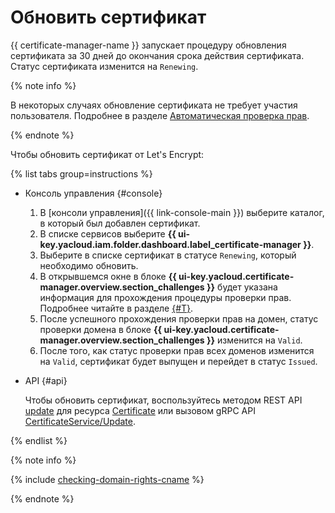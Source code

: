# Обновить сертификат

{{ certificate-manager-name }} запускает процедуру обновления сертификата за 30 дней до окончания срока действия сертификата. Статус сертификата изменится на `Renewing`.

{% note info %}

В некоторых случаях обновление сертификата не требует участия пользователя. Подробнее в разделе [Автоматическая проверка прав](../../concepts/challenges.md#auto). 

{% endnote %}

Чтобы обновить сертификат от Let's Encrypt:

{% list tabs group=instructions %}

- Консоль управления {#console}

    1. В [консоли управления]({{ link-console-main }}) выберите каталог, в который был добавлен сертификат.
    1. В списке сервисов выберите **{{ ui-key.yacloud.iam.folder.dashboard.label_certificate-manager }}**.
    1. Выберите в списке сертификат в статусе `Renewing`, который необходимо обновить.
    1. В открывшемся окне в блоке **{{ ui-key.yacloud.certificate-manager.overview.section_challenges }}** будет указана информация для прохождения процедуры проверки прав. Подробнее читайте в разделе [{#T}](../../concepts/challenges.md).
    1. После успешного прохождения проверки прав на домен, статус проверки домена в блоке **{{ ui-key.yacloud.certificate-manager.overview.section_challenges }}** изменится на `Valid`.
    1. После того, как статус проверки прав всех доменов изменится на `Valid`, сертификат будет выпущен и перейдет в статус `Issued`. 

- API {#api}

    Чтобы обновить сертификат, воспользуйтесь методом REST API [update](../../api-ref/Certificate/update.md) для ресурса [Certificate](../../api-ref/Certificate/) или вызовом gRPC API [CertificateService/Update](../../api-ref/grpc/Certificate/update.md).

{% endlist %}

{% note info %}

{% include [checking-domain-rights-cname](../../../_includes/certificate-manager/checking-domain-rights-cname.md) %}

{% endnote %}